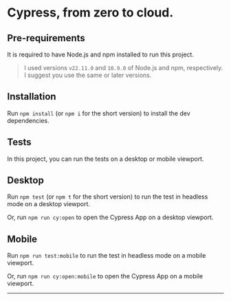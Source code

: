 # Cypress, from zero to cloud.

## Pre-requirements

It is required to have Node.js and npm installed to run this project.

> I used versions `v22.11.0` and `10.9.0` of Node.js and npm, respectively. I suggest you use the same or later versions.

## Installation

Run `npm install` (or `npm i` for the short version) to install the dev dependencies.

## Tests

In this project, you can run the tests on  a desktop or mobile viewport.

## Desktop

Run ``npm test`` (or ``npm t`` for the short version) to run the test in headless mode on a desktop viewport.

Or, run ``npm run cy:open`` to open the Cypress App on a desktop viewport.

## Mobile

Run ``npm run test:mobile`` to run the test in headless mode on a mobile viewport.

Or, run ``npm run cy:open:mobile`` to open the Cypress App on a mobile viewport.
___